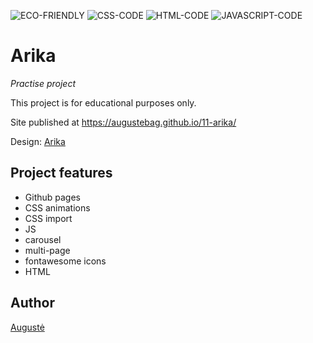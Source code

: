![ECO-FRIENDLY](https://img.shields.io/badge/ECO-FRIENDLY-green)
![CSS-CODE](https://img.shields.io/badge/CSS-CODE-orange)
![HTML-CODE](https://img.shields.io/badge/HTML-CODE-blue)
![JAVASCRIPT-CODE](https://img.shields.io/badge/JAVASCRIPT-CODE-blueviolet)

# Arika

_Practise project_

This project is for educational purposes only.

Site published at https://augustebag.github.io/11-arika/

Design: [Arika](http://adhyasoft.com/themeforest/arika/arika/index-01.html)

## Project features

- Github pages
- CSS animations
- CSS import
- JS
- carousel
- multi-page
- fontawesome icons
- HTML

## Author

[Augustė](https://github.com/augustebag)

